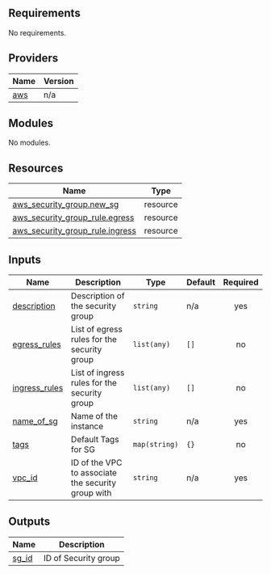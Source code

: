 <!-- BEGIN_TF_DOCS -->
## Requirements

No requirements.

## Providers

| Name | Version |
|------|---------|
| <a name="provider_aws"></a> [aws](#provider\_aws) | n/a |

## Modules

No modules.

## Resources

| Name | Type |
|------|------|
| [aws_security_group.new_sg](https://registry.terraform.io/providers/hashicorp/aws/latest/docs/resources/security_group) | resource |
| [aws_security_group_rule.egress](https://registry.terraform.io/providers/hashicorp/aws/latest/docs/resources/security_group_rule) | resource |
| [aws_security_group_rule.ingress](https://registry.terraform.io/providers/hashicorp/aws/latest/docs/resources/security_group_rule) | resource |

## Inputs

| Name | Description | Type | Default | Required |
|------|-------------|------|---------|:--------:|
| <a name="input_description"></a> [description](#input\_description) | Description of the security group | `string` | n/a | yes |
| <a name="input_egress_rules"></a> [egress\_rules](#input\_egress\_rules) | List of egress rules for the security group | `list(any)` | `[]` | no |
| <a name="input_ingress_rules"></a> [ingress\_rules](#input\_ingress\_rules) | List of ingress rules for the security group | `list(any)` | `[]` | no |
| <a name="input_name_of_sg"></a> [name\_of\_sg](#input\_name\_of\_sg) | Name of the instance | `string` | n/a | yes |
| <a name="input_tags"></a> [tags](#input\_tags) | Default Tags for SG | `map(string)` | `{}` | no |
| <a name="input_vpc_id"></a> [vpc\_id](#input\_vpc\_id) | ID of the VPC to associate the security group with | `string` | n/a | yes |

## Outputs

| Name | Description |
|------|-------------|
| <a name="output_sg_id"></a> [sg\_id](#output\_sg\_id) | ID of Security group |
<!-- END_TF_DOCS -->